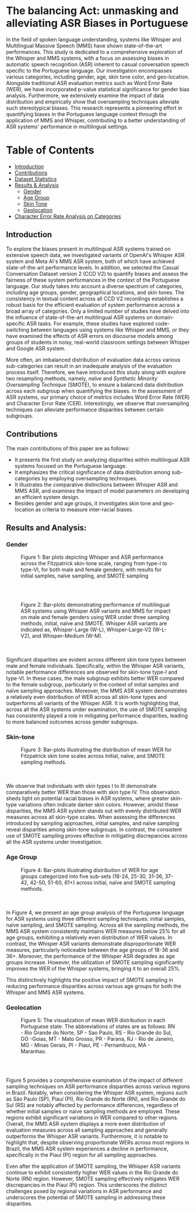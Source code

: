 
# The balancing Act: unmasking and alleviating ASR Biases in Portuguese

In the field of spoken language understanding, systems like Whisper and Multilingual Massive Speech (MMS) have shown state-of-the-art performances. This study is dedicated to a comprehensive exploration of the Whisper and MMS systems, with a focus on assessing biases in automatic speech recognition (ASR) inherent to casual conversation speech specific to the Portuguese language. Our investigation encompasses various categories, including gender, age, skin tone color, and geo-location. Alongside traditional ASR evaluation metrics such as Word Error Rate (WER), we have incorporated p-value statistical significance for gender bias analysis. Furthermore, we extensively examine the impact of data distribution and empirically show that oversampling techniques alleviate such stereotypical biases. This research represents a pioneering effort in quantifying biases in the Portuguese language context through the application of MMS and Whisper, contributing to a better understanding of ASR systems' performance in multilingual settings.

# Table of Contents
- [Introduction](#introduction)
- [Contributions](#contributions)
- [Dataset Statistics](https://biasinai.github.io/dataset)
- [Results & Analysis](#results-and-analysis)
    - [Gender](#gender)
    - [Age Group](#age-group)
    - [Skin Tone](#skin-tone)
    - [Geolocation](#geolocation)
- [Character Error Rate Analysis on Categories](https://biasinai.github.io/results/)

## Introduction
To explore the biases present in multilingual ASR systems trained on extensive speech data, we investigated variants of OpenAI's Whisper ASR system and Meta AI's MMS ASR system, both of which have achieved state-of-the-art performance levels. In addition, we selected the Casual Conversation Dataset version 2 (CCD V2) to quantify biases and assess the fairness of these system performances in the context of the Portuguese language. Our study takes into account a diverse spectrum of categories, including age groups, gender, geographical locations, and skin tones. The consistency in textual content across all CCD V2 recordings establishes a robust basis for the efficient evaluation of system performance across a broad array of categories. Only a limited number of studies have delved into the influence of state-of-the-art multilingual ASR systems on domain-specific ASR tasks. For example, these studies have explored code-switching between languages using systems like Whisper and MMS, or they have examined the effects of ASR errors on discourse models among groups of students in noisy, real-world classroom settings between Whisper and Google ASR system.

More often, an imbalanced distribution of evaluation data across various sub-categories can result in an inadequate analysis of the evaluation process itself. Therefore, we have introduced this study along with 
explore two resampling methods, namely, _naïve_ and _Synthetic Minority Oversampling Technique_ (SMOTE), to ensure a balanced data distribution across each subgroup when quantifying the biases. In the assessment of ASR systems, our primary choice of metrics includes Word Error Rate (WER) and Character Error Rate (CER). Interestingly, we observe that oversampling techniques can alleviate performance disparities between certain subgroups.


## Contributions

The main contributions of this paper are as follows: 

- It presents the first study on analyzing disparities within multilingual ASR systems focused on the Portuguese language.
- It emphasizes the critical significance of data distribution among sub-categories by employing oversampling techniques.
- It illustrates the comparative distinctions between Whisper ASR and MMS ASR, and examines the impact of model parameters on developing an efficient system design.
- Besides gender and age groups, it investigates skin tone and geo-location as criteria to measure inter-racial biases.

## Results and Analysis:

### Gender

<figure>
    <img src="assets/Gender_Skin_Tone.jpg"
         alt="">
    <figcaption>Figure 1: Bar plots depicting Whisper and ASR performance across the Fitzpatrick skin-tone scale, ranging from
type-I to type-VI, for both male and female genders, with results for initial samples, naïve sampling, and SMOTE
sampling</figcaption>
</figure>
<br><br>
<figure>
    <img src="assets/Gender_all_Port.jpg"
         alt="">
    <figcaption>Figure 2: Bar-plots demonstrating performance of multilingual ASR systems using Whisper ASR variants and MMS for impact on male and female genders using WER under three sampling methods, initial, naïve and SMOTE. Whisper ASR variants are indicated as, Whisper-Large (W-L), Whisper-Large-V2 (W-L-V2), and Whisper-Medium (W-M).</figcaption>
</figure>
<br><br>
Significant disparities are evident across different skin tone types between male and female individuals. Specifically, within the Whisper ASR variants, notable performance differences are observed for skin-tone type-I and type-VI. In these cases, the male subgroup exhibits better WER compared to the female subgroup, particularly in the context of initial samples and naïve sampling approaches. Moreover, the MMS ASR system demonstrates a relatively even distribution of WER across all skin-tone types and outperforms all variants of the Whisper ASR. It is worth highlighting that, across all the ASR systems under examination, the use of SMOTE sampling has consistently played a role in mitigating performance disparities, leading to more balanced outcomes across gender subgroups.

### Skin-tone
    
<figure>
    <img src="assets/Skin_tone_all_port.jpg"
         alt="">
    <figcaption>Figure 3: Bar-plots illustrating the distribution of mean WER for Fitzpatrick skin tone scales across Initial, naïve, and SMOTE sampling methods.</figcaption>
</figure>
<br><br>
We observe that individuals with skin types I to III demonstrate comparatively better WER than those with skin type IV. This observation sheds light on potential racial biases in ASR systems, where greater skin-type variations often indicate darker skin colors.
However, amidst these disparities, the MMS ASR system stands out with evenly distributed WER measures across all skin-type scales. When assessing the differences introduced by sampling approaches, initial samples, and naïve sampling reveal disparities among skin-tone subgroups. In contrast, the consistent use of SMOTE sampling proves effective in mitigating discrepancies across all the ASR systems under investigation.   

### Age Group
<figure>
    <img src="assets/Age_all.jpg"
         alt="">
    <figcaption>Figure 4: Bar-plots illustrating distribution of WER for age groups categorized into five sub-sets (18-24, 25-30, 31-36,  37-42, 42-50, 51-60, 61+) across initial, naïve and SMOTE sampling methods.</figcaption>
</figure>
<br><br>
In Figure 4, we present an age group analysis of the Portuguese language for ASR systems using three different sampling techniques: initial samples, naïve sampling, and SMOTE sampling. Across all the sampling methods, the MMS ASR system consistently maintains WER measures below 25% for all age groups, exhibiting a relatively even distribution of WER values. In contrast, the Whisper ASR variants demonstrate disproportionate WER measures, particularly noticeable between the age groups of 18-36 and 36+. Moreover, the performance of the Whisper ASR degrades as age groups increase. However, the utilization of SMOTE sampling significantly improves the WER of the Whisper systems, bringing it to an overall 25%. 

This distinctively highlights the positive impact of SMOTE sampling in reducing performance disparities across various age groups for both the Whisper and MMS ASR systems. 

### Geolocation
<figure>
    <img src="assets/Geo_location_all.jpg"
         alt="">
    <figcaption>Figure 5: The visualization of mean WER distribution in each Portuguese state. The abbreviations of states are as follows: RN - Rio Grande do Norte, SP - Sao Paulo, RS - Rio Grande do Sul, GO -Goias, MT - Mato Grosso, PR - Parana, RJ - Rio de Janeiro, MG - Minas Gerais, PI - Piaui, PE - Pernambuco, MA - Maranhao.</figcaption>
</figure>
<br><br>

Figure 5 provides a comprehensive examination of the impact of different sampling techniques on ASR performance disparities across various regions in Brazil. Notably, when considering the Whisper ASR system, regions such as São Paulo (SP), Piauí (PI), Rio Grande do Norte (RN), and Rio Grande do Sul (RS) are notably affected by performance differences, regardless of whether initial samples or naïve sampling methods are employed. These regions exhibit significant variations in WER compared to other regions. 
Overall, the MMS ASR system displays a more even distribution of evaluation measures across all sampling approaches and generally outperforms the Whisper ASR variants. Furthermore, it is notable to highlight that, despite observing proportionate WERs across most regions in Brazil, the MMS ASR system experiences a decline in performance, specifically in the Piauí (PI) region for all sampling approaches. 

Even after the application of SMOTE sampling, the Whisper ASR variants continue to exhibit consistently higher WER values in the Rio Grande do Norte (RN) region. However, SMOTE sampling effectively mitigates WER discrepancies in the Piauí (PI) region. This underscores the distinct challenges posed by regional variations in ASR performance and underscores the potential of SMOTE sampling in addressing these disparities.



